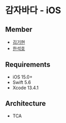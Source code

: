 # 감자바다 - iOS

## Member
- [김기현](https://github.com/kiryun)
- [한석호](https://github.com/dp21125)

## Requirements
- iOS 15.0+  
- Swift 5.6  
- Xcode 13.4.1  

## Architecture
- TCA
